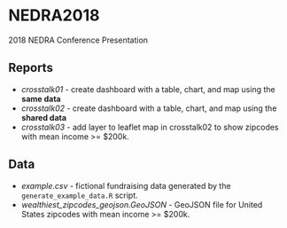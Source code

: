 # NEDRA2018
2018 NEDRA Conference Presentation

## Reports
* *crosstalk01* - create dashboard with a table, chart, and map using the **same data**
* *crosstalk02* - create dashboard with a table, chart, and map using the **shared data**
* *crosstalk03* - add layer to leaflet map in crosstalk02 to show zipcodes with mean income >= $200k.

## Data
* *example.csv* - fictional fundraising data generated by the `generate_example_data.R` script. 
* *wealthiest_zipcodes_geojson.GeoJSON* - GeoJSON file for United States zipcodes with mean income >= $200k. 

